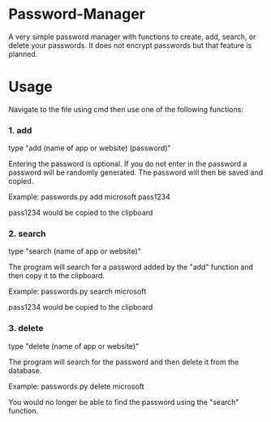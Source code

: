 # Password-Manager
A very simple password manager with functions to create, add, search, or delete your passwords. It does not encrypt passwords but that feature is planned.

# Usage
Navigate to the file using cmd then use one of the following functions:

### 1. add

  type "add (name of app or website) (password)"

  Entering the password is optional. If you do not enter in the password a password will be randomly generated. The password will then be saved and copied.

  Example: passwords.py add microsoft pass1234

  pass1234 would be copied to the clipboard

### 2. search

type "search (name of app or website)"

The program will search for a password added by the "add" function and then copy it to the clipboard.

Example: passwords.py search microsoft

pass1234 would be copied to the clipboard

### 3. delete

type "delete (name of app or website)"

The program will search for the password and then delete it from the database.

Example: passwords.py delete microsoft

You would no longer be able to find the password using the "search" function.
